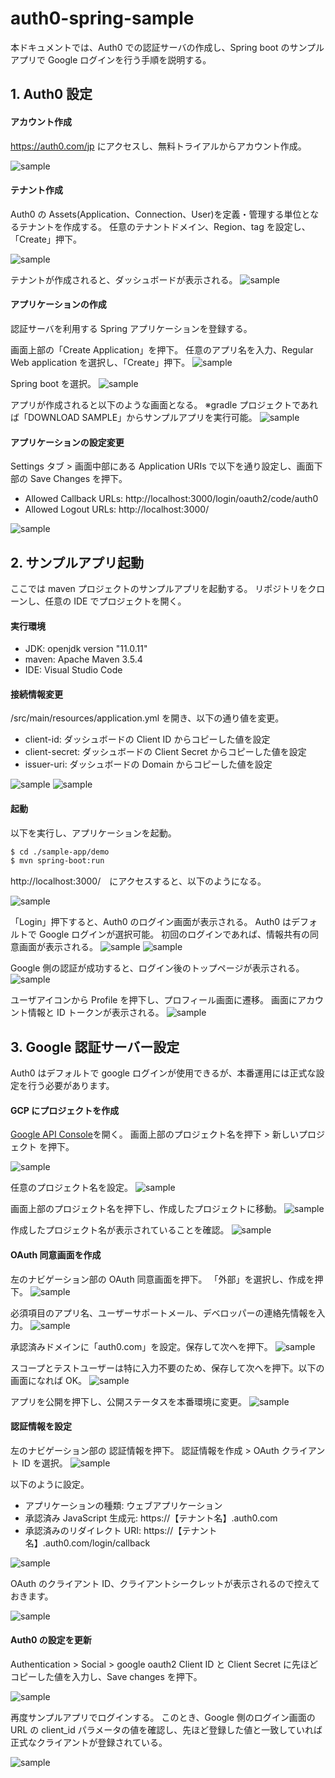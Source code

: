 # auth0-spring-sample

本ドキュメントでは、Auth0 での認証サーバの作成し、Spring boot のサンプルアプリで Google ログインを行う手順を説明する。

## 1. Auth0 設定

#### アカウント作成

https://auth0.com/jp にアクセスし、無料トライアルからアカウント作成。

![sample](./img/ScreenShot%202021-06-27%2016.02.40.png "sample")

#### テナント作成

Auth0 の Assets(Application、Connection、User)を定義・管理する単位となるテナントを作成する。
任意のテナントドメイン、Region、tag を設定し、「Create」押下。

![sample](./img/ScreenShot%202021-06-27%2016.08.23.png "sample")

テナントが作成されると、ダッシュボードが表示される。
![sample](./img/ScreenShot%202021-06-27%2016.09.44.png "sample")

#### アプリケーションの作成

認証サーバを利用する Spring アプリケーションを登録する。

画面上部の「Create Application」を押下。
任意のアプリ名を入力、Regular Web application を選択し、「Create」押下。
![sample](./img/ScreenShot%202021-06-27%2016.12.09.png "sample")

Spring boot を選択。
![sample](./img/ScreenShot%202021-06-27%2016.14.02.png "sample")

アプリが作成されると以下のような画面となる。
※gradle プロジェクトであれば「DOWNLOAD SAMPLE」からサンプルアプリを実行可能。
![sample](./img/ScreenShot%202021-06-27%2016.16.22.png "sample")

#### アプリケーションの設定変更

Settings タブ > 画面中部にある Application URIs で以下を通り設定し、画面下部の Save Changes を押下。

- Allowed Callback URLs: http://localhost:3000/login/oauth2/code/auth0
- Allowed Logout URLs: http://localhost:3000/

![sample](./img/ScreenShot%202021-06-27%2017.08.17.png "sample")

## 2. サンプルアプリ起動

ここでは maven プロジェクトのサンプルアプリを起動する。
リポジトリをクローンし、任意の IDE でプロジェクトを開く。

#### 実行環境

- JDK: openjdk version "11.0.11"
- maven: Apache Maven 3.5.4
- IDE: Visual Studio Code

#### 接続情報変更

/src/main/resources/application.yml を開き、以下の通り値を変更。

- client-id: ダッシュボードの Client ID からコピーした値を設定
- client-secret: ダッシュボードの Client Secret からコピーした値を設定
- issuer-uri: ダッシュボードの Domain からコピーした値を設定

![sample](./img/ScreenShot%202021-06-27%2016.44.33.png "sample")
![sample](./img/ScreenShot%202021-06-27%2016.49.19.png "sample")

#### 起動

以下を実行し、アプリケーションを起動。

```sh
$ cd ./sample-app/demo
$ mvn spring-boot:run
```

http://localhost:3000/　にアクセスすると、以下のようになる。

![sample](./img/ScreenShot%202021-06-27%2016.52.31.png "sample")

「Login」押下すると、Auth0 のログイン画面が表示される。
Auth0 はデフォルトで Google ログインが選択可能。
初回のログインであれば、情報共有の同意画面が表示される。
![sample](./img/ScreenShot%202021-06-27%2016.52.53.png "sample")
![sample](./img/ScreenShot%202021-06-27%2018.20.09.png "sample")

Google 側の認証が成功すると、ログイン後のトップページが表示される。
![sample](./img/ScreenShot%202021-06-27%2016.53.44.png "sample")

ユーザアイコンから Profile を押下し、プロフィール画面に遷移。
画面にアカウント情報と ID トークンが表示される。
![sample](./img/ScreenShot%202021-06-27%2016.54.19.png "sample")

## 3. Google 認証サーバー設定

Auth0 はデフォルトで google ログインが使用できるが、本番運用には正式な設定を行う必要があります。

#### GCP にプロジェクトを作成

[Google API Console](https://console.cloud.google.com/)を開く。
画面上部のプロジェクト名を押下 > 新しいプロジェクト を押下。

![sample](./img/ScreenShot%202021-06-27%2017.34.33.png "sample")

任意のプロジェクト名を設定。
![sample](./img/ScreenShot%202021-06-27%2017.41.33.png "sample")

画面上部のプロジェクト名を押下し、作成したプロジェクトに移動。
![sample](./img/ScreenShot%202021-06-27%2017.42.01.png "sample")

作成したプロジェクト名が表示されていることを確認。
![sample](./img/ScreenShot%202021-06-27%2017.45.43.png "sample")

#### OAuth 同意画面を作成

左のナビゲーション部の OAuth 同意画面を押下。
「外部」を選択し、作成を押下。
![sample](./img/ScreenShot%202021-06-27%2017.48.52.png "sample")

必須項目のアプリ名、ユーザーサポートメール、デベロッパーの連絡先情報を入力。
![sample](./img/ScreenShot%202021-06-27%2017.49.58.png "sample")

承認済みドメインに「auth0.com」を設定。保存して次へを押下。
![sample](./img/ScreenShot%202021-06-27%2018.03.04.png "sample")

スコープとテストユーザーは特に入力不要のため、保存して次へを押下。以下の画面になれば OK。
![sample](./img/ScreenShot%202021-06-27%2017.57.16.png "sample")

アプリを公開を押下し、公開ステータスを本番環境に変更。
![sample](./img/ScreenShot%202021-06-27%2018.30.24.png "sample")

#### 認証情報を設定

左のナビゲーション部の 認証情報を押下。
認証情報を作成 > OAuth クライアント ID を選択。
![sample](./img/ScreenShot%202021-06-27%2017.59.36.png "sample")

以下のように設定。

- アプリケーションの種類: ウェブアプリケーション
- 承認済み JavaScript 生成元: https://【テナント名】.auth0.com
- 承認済みのリダイレクト URI: https://【テナント名】.auth0.com/login/callback

![sample](./img/ScreenShot%202021-06-27%2018.08.24.png "sample")

OAuth のクライアント ID、クライアントシークレットが表示されるので控えておきます。

![sample](./img/ScreenShot%202021-06-27%2018.08.52.png "sample")

#### Auth0 の設定を更新

Authentication > Social > google oauth2
Client ID と Client Secret に先ほどコピーした値を入力し、Save changes を押下。

![sample](./img/ScreenShot%202021-06-27%2018.15.33.png "sample")

再度サンプルアプリでログインする。
このとき、Google 側のログイン画面の URL の client_id パラメータの値を確認し、先ほど登録した値と一致していれば正式なクライアントが登録されている。

![sample](./img/ScreenShot%202021-06-27%2018.34.33.png "sample")
